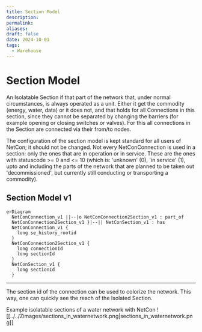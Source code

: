```yaml
---
title: Section Model
description: 
permalink: 
aliases: 
draft: false
date: 2024-10-01
tags:
  - Warehouse
---
```

# Section Model

An Isolatable Section if that part of the network that, under normal circumstances, is always operated as a unit. Either it get the commodity (energy, water, data) or it does not, and that holds for all Connections in this section, since they cannot be separated by changing the barriers (for example opening or closing switches or valves). For this all connections in the Section are connected via their from/to nodes.

The configuration of the section model is kept standard for all users of NetCon; it should not be changed.
Not every NetConConnection is used in a section: only the ones that are in operation or in service. These are the ones with statuscode >= 0 and <= 10 (which is: 'unknown' (0), 'in service' (1), upto and including the parts of the network that are planned to be taken out 'decommissioned', but currently still conducting or transporting a commodity).
## Section Model v1

```mermaid
erDiagram
  NetConConnection_v1 ||--|o NetConConnection2Section_v1 : part_of
  NetConConnection2Section_v1 }|--|| NetConSection_v1 : has
  NetConConnection_v1 {
    long se_history_rootid
  }
  NetConConnection2Section_v1 {
    long connectionId
    long sectionId
  }
  NetConSection_v1 {
    long sectionId
  }
```


___
The section id of the connection can be used to colorize the network. This way, one can quickly see the reach of the Isolated Section.

Example isolatable sections of a water network with NetCon
![[../../Zimages/sections_in_waternetwork.png|sections_in_waternetwork.png]]

